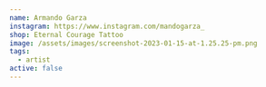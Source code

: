 ```yaml
---
name: Armando Garza
instagram: https://www.instagram.com/mandogarza_
shop: Eternal Courage Tattoo
image: /assets/images/screenshot-2023-01-15-at-1.25.25-pm.png
tags:
  - artist
active: false
---
```

